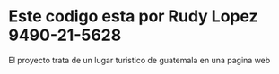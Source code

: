 # Este codigo esta por Rudy Lopez 9490-21-5628

El proyecto trata de un lugar turistico de guatemala en una pagina web

